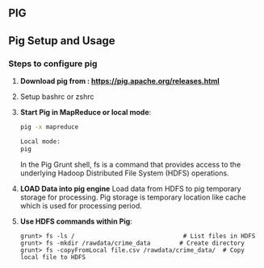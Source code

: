 ## PIG

## Pig Setup and Usage

### Steps to configure pig
1. **Download pig from : https://pig.apache.org/releases.html**
2. Setup bashrc or zshrc 

3. **Start Pig in MapReduce or local mode**:
   
   ```bash
   pig -x mapreduce

   Local mode:
   pig
   ```
   In the Pig Grunt shell, fs is a command that provides access to the underlying Hadoop Distributed File System (HDFS) operations.

4. **LOAD Data into pig engine**
   Load data from HDFS to pig temporary storage for processing. Pig storage is temporary location like cache which is used for processing period.

5. **Use HDFS commands within Pig**:
   
   ```
   grunt> fs -ls /                              # List files in HDFS
   grunt> fs -mkdir /rawdata/crime_data        # Create directory
   grunt> fs -copyFromLocal file.csv /rawdata/crime_data/  # Copy local file to HDFS
   ```

